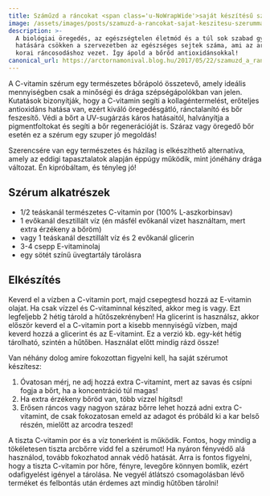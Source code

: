 ```yaml
---
title: Száműzd a ráncokat <span class='u-NoWrapWide'>saját készítésű szérummal</span>
image: /assets/images/posts/szamuzd-a-rancokat-sajat-keszitesu-szerummal-social.jpg
description: >-
  A biológiai öregedés, az egészségtelen életmód és a túl sok szabad gyök
  hatására csökken a szervezetben az egészséges sejtek száma, ami az arcon
  korai ráncosodáshoz vezet. Így ápold a bőrőd antioxidánsokkal!
canonical_url: https://arctornamonival.blog.hu/2017/05/22/szamuzd_a_rancokat_sajat_keszitesu_szerummal
---
```


A C-vitamin szérum egy természetes bőrápoló összetevő, amely ideális
mennyiségben csak a minőségi és drága szépségápolókban van jelen. Kutatások
bizonyítják, hogy a C-vitamin segíti a kollagéntermelést, erőteljes antioxidáns
hatása van, ezért kiváló öregedésgátló, ránctalanító és bőr feszesítő. Védi a
bőrt a UV-sugárzás káros hatásaitól, halványítja a pigmentfoltokat és segíti a
bőr regenerációját is. Száraz vagy öregedő bőr esetén ez a szérum egy szuper jó
megoldás!

Szerencsére van egy természetes és házilag is elkészíthető alternatíva, amely az eddigi tapasztalatok alapján éppúgy működik, mint jónéhány drága változat. Én kipróbáltam,
és tényleg jó!

## Szérum alkatrészek

*   1/2 teáskanál természetes C-vitamin por (100% L-aszkorbinsav)
*   1 evőkanál desztillált víz (én másfél evőkanál vizet használtam, mert extra
    érzékeny a bőröm)
*   vagy 1 teáskanál desztillált víz és 2 evőkanál glicerin
*   3-4 csepp E-vitaminolaj
*   egy sötét színű üvegtartály tárolásra

## Elkészítés

Keverd el a vízben a C-vitamin port, majd csepegtesd hozzá az E-vitamin olajat.
Ha csak vízzel és C-vitaminnal készíted, akkor meg is vagy. Ezt legfeljebb 2
hétig tárold a hűtőszekrényben! Ha glicerint is használsz, akkor először keverd
el a C-vitamin port a kisebb mennyiségű vízben, majd keverd hozzá a glicerint és
az E-vitamint. Ez a verzió kb. egy-két hétig tárolható, szintén a hűtőben.
Használat előtt mindig rázd össze!

Van néhány dolog amire fokozottan figyelni kell, ha saját szérumot készítesz:

1.  Óvatosan mérj, ne adj hozzá extra C-vitamint, mert az savas és csípni fogja
    a bőrt, ha a koncentráció túl magas!
2.  Ha extra érzékeny bőröd van, több vízzel hígítsd!
3.  Erősen ráncos vagy nagyon száraz bőrre lehet hozzá adni extra C-vitamint,
    de csak fokozatosan emeld az adagot és próbáld ki a kar belső részén,
    mielőtt az arcodra teszed!

A tiszta C-vitamin por és a víz tonerként is működik. Fontos, hogy mindig a
tökéletesen tiszta arcbőrre vidd fel a szérumot! Ha nyáron fényvédő alá
használod, tovább fokozhatod annak védő hatását. Arra is fontos figyelni, hogy a
tiszta C-vitamin por hőre, fényre, levegőre könnyen bomlik, ezért odafigyelést
igényel a tárolása. Ne vegyél átlátszó csomagolásban lévő terméket és felbontás
után érdemes azt mindig hűtőben tárolni!
